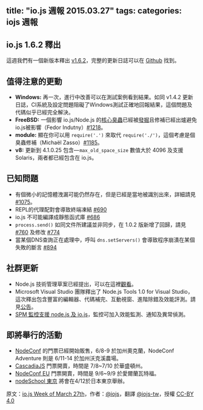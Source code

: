 title: "io.js 週報 2015.03.27"
tags:
categories: iojs 週報
---
## io.js 1.6.2 釋出

這週我們有一個新版本釋出 [v1.6.2](https://iojs.org/dist/v1.6.2/)，完整的更新日誌可以在 [Github](https://github.com/iojs/io.js/blob/v1.x/CHANGELOG.md) 找到。

## 值得注意的更動

* **Windows:** 再一次，進行中改善可以在測試案例看到結果。如同 v1.4.2 更新日誌，CI系統及設定問題阻礙了Windows測試正確地回報結果，這個問題及代碼似乎已經完全解決。
* **FreeBSD:** 一個影響 io.js/Node.js 的[核心臭蟲](https://lists.freebsd.org/pipermail/freebsd-current/2015-March/055043.html)已經被[發掘](https://github.com/joyent/node/issues/9326)且修補已經出爐避免io.js被影響（Fedor Indutny）[#1218](https://github.com/iojs/io.js/pull/1218)。
* **module:** 顯在你可以用 `require('.')` 來取代 `require('./')`，這個考慮是個臭蟲修補（Michaël Zasso）[#1185](https://github.com/iojs/io.js/pull/1185)。
* **v8:** 更新到 4.1.0.25 包含— `max_old_space_size` 數值大於 4096 及支援 Solaris，兩者都已經包含在 io.js。

## 已知問題

* 有個微小的記憶體洩漏可能仍然存在，但是已經是當地被識別出來，詳細請見 [#1075](https://github.com/iojs/io.js/issues/1075)。
* REPL的代理配對會導致終端凍結 [#690](https://github.com/iojs/io.js/issues/690)
* io.js 不可能編譯成靜態函式庫 [#686](https://github.com/iojs/io.js/issues/686)
* `process.send()` 如同文件所建議並非同步，在 1.0.2 版新增了回歸，請見 [#760](https://github.com/iojs/io.js/issues/760) 及修改 [#774](https://github.com/iojs/io.js/issues/774)
* 當某個DNS查詢正在處理中，呼叫 `dns.setServers()` 會導致程序崩潰在某個失敗的斷言 [#894](https://github.com/iojs/io.js/issues/894)

## 社群更新

* Node.js 技術管理草案已經提出，可以在這裡[觀看](https://github.com/joyent/nodejs-advisory-board/pull/30)。
* Microsoft Visual Studio 團隊釋出了 Node.js Tools 1.0 for Visual Studio，這次釋出包含豐富的編輯器、代碼補完、互動視窗、進階除錯及效能評測。請見[公告](http://blogs.msdn.com/b/visualstudio/archive/2015/03/25/node-js-tools-1-0-for-visual-studio.aspx)。
* [SPM 監控支援 node.js 及 io.js](http://blog.sematext.com/2015/03/30/nodejs-iojs-monitoring/)，監控可加入效能監測、通知及異常偵測。

## 即將舉行的活動
* [NodeConf](http://nodeconf.com/) 的門票已經開始販售，6/8-9 於加州奧克蘭，NodeConf Adventure 則是 6/11-14 於加州沃克溪農場。
* [CascadiaJS](http://2015.cascadiajs.com/) 門票開賣，時間是 7/8~7/10 於華盛頓州。
* [NodeConf EU](http://nodeconf.eu/) 門票開賣，時間是 9/6~9/9 於愛爾蘭瓦特福。
* [nodeSchool 東京](http://nodejs.connpass.com/event/13182/) 將會在4/12於日本東京舉辦。

原文：[io.js Week of March 27th](https://medium.com/node-js-javascript/io-js-week-of-march-27th-9555f36bbb9a)，作者：[@iojs](https://medium.com/@iojs)，翻譯 [@iojs-tw](https://github.com/iojs/iojs-tw)，授權 [CC-BY 4.0](https://creativecommons.org/licenses/by/4.0/deed.zh_TW)
